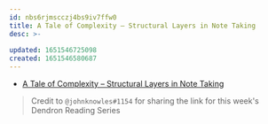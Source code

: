 ```yaml
---
id: nbs6rjmscczj4bs9iv7ffw0
title: A Tale of Complexity – Structural Layers in Note Taking
desc: >-
    
updated: 1651546725098
created: 1651546580687
---
```


- [A Tale of Complexity – Structural Layers in Note Taking](https://zettelkasten.de/posts/three-layers-structure-zettelkasten/)

> Credit to `@johnknowles#1154` for sharing the link for this week's Dendron Reading Series

